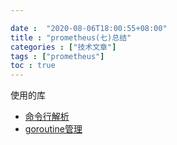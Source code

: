 ```yaml
---

date :  "2020-08-06T18:00:55+08:00" 
title : "prometheus(七)总结" 
categories : ["技术文章"] 
tags : ["prometheus"] 
toc : true
---
```


使用的库

- [命令行解析](https://github.com/alecthomas/kingpin)
- [goroutine管理](https://github.com/oklog/run)


